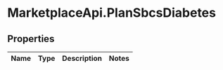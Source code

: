 # MarketplaceApi.PlanSbcsDiabetes

## Properties
Name | Type | Description | Notes
------------ | ------------- | ------------- | -------------


